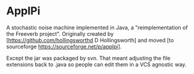 ApplPi
======

A stochastic noise machine implemented in Java, a "reimplementation of the Freeverb project". Originally created by [https://github.com/hollingsworthd D Hollingsworth] and moved [to sourceforge  https://sourceforge.net/p/applpi].

Except the jar was packaged by svn. That meant adjusting the file extensions back to .java so people can edit them in a VCS agnostic way.